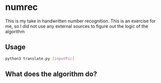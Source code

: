 # numrec
This is my take in handwritten number recognition. This is an exercise for me, so I did not use any external sources to figure out the logic of the algorithm


## Usage

```bash
python3 translate.py [inputPic]
```

## What does the algorithm do?

